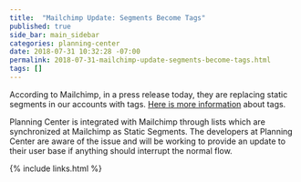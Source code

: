 ```yaml
---
title:  "Mailchimp Update: Segments Become Tags"
published: true
side_bar: main_sidebar
categories: planning-center
date: 2018-07-31 10:32:28 -07:00
permalink: 2018-07-31-mailchimp-update-segments-become-tags.html
tags: []
---
```


According to Mailchimp, in a press release today, they are replacing static segments in our accounts with tags.  [Here is more information](https://mailchimp.com/help/getting-started-tags/) about tags.

Planning Center is integrated with Mailchimp through lists which are synchronized at Mailchimp as Static Segments.  <!--more-->  The developers at Planning Center are aware of the issue and will be working to provide an update to their user base if anything should interrupt the normal flow.

{% include links.html %}
